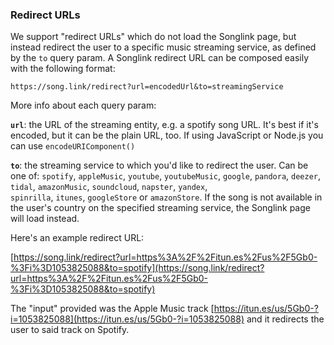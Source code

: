 ### Redirect URLs

We support "redirect URLs" which do not load the Songlink page, but instead redirect the user to a specific music streaming service, as defined by the `to` query param. A Songlink redirect URL can be composed easily with the following format:

```
https://song.link/redirect?url=encodedUrl&to=streamingService
```

More info about each query param:

**`url`**: the URL of the streaming entity, e.g. a spotify song URL. It's best if it's encoded, but it can be the plain URL, too. If using JavaScript or Node.js you can use `encodeURIComponent()`

**`to`**: the streaming service to which you'd like to redirect the user. Can be one of: `spotify`, `appleMusic`, `youtube`, `youtubeMusic`, `google`, `pandora`, `deezer`, `tidal`, `amazonMusic`, `soundcloud`, `napster`, `yandex`, `spinrilla`, `itunes`, `googleStore` or `amazonStore`. If the song is not available in the user's country on the specified streaming service, the Songlink page will load instead.

Here's an example redirect URL:

[https://song.link/redirect?url=https%3A%2F%2Fitun.es%2Fus%2F5Gb0-%3Fi%3D1053825088&to=spotify](https://song.link/redirect?url=https%3A%2F%2Fitun.es%2Fus%2F5Gb0-%3Fi%3D1053825088&to=spotify)

The "input" provided was the Apple Music track [https://itun.es/us/5Gb0-?i=1053825088](https://itun.es/us/5Gb0-?i=1053825088) and it redirects the user to said track on Spotify.
